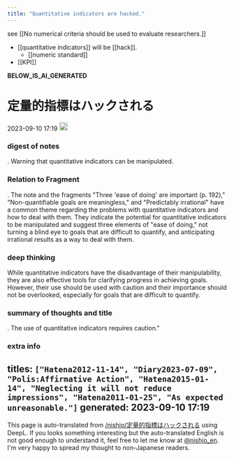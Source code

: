 ```yaml
---
title: "Quantitative indicators are hacked."
---
```


see  [[No numerical criteria should be used to evaluate researchers.]]
- [[quantitative indicators]] will be [[hack]].
    - [[numeric standard]]
- [[KPI]]

__BELOW_IS_AI_GENERATED__
# 定量的指標はハックされる
 2023-09-10 17:19 <img src='https://scrapbox.io/api/pages/nishio-en/omni/icon' alt='omni.icon' height="19.5"/>
### digest of notes
.
Warning that quantitative indicators can be manipulated.

### Relation to Fragment
.
The note and the fragments "Three 'ease of doing' are important (p. 192)," "Non-quantifiable goals are meaningless," and "Predictably irrational" have a common theme regarding the problems with quantitative indicators and how to deal with them. They indicate the potential for quantitative indicators to be manipulated and suggest three elements of "ease of doing," not turning a blind eye to goals that are difficult to quantify, and anticipating irrational results as a way to deal with them.

### deep thinking
While quantitative indicators have the disadvantage of their manipulability, they are also effective tools for clarifying progress in achieving goals. However, their use should be used with caution and their importance should not be overlooked, especially for goals that are difficult to quantify.

### summary of thoughts and title
.
The use of quantitative indicators requires caution."

### extra info
titles: `["Hatena2012-11-14", "Diary2023-07-09", "Polis:Affirmative Action", "Hatena2015-01-14", "Neglecting it will not reduce impressions", "Hatena2011-01-25", "As expected unreasonable."]`
generated: 2023-09-10 17:19
---
This page is auto-translated from [/nishio/定量的指標はハックされる](https://scrapbox.io/nishio/定量的指標はハックされる) using DeepL. If you looks something interesting but the auto-translated English is not good enough to understand it, feel free to let me know at [@nishio_en](https://twitter.com/nishio_en). I'm very happy to spread my thought to non-Japanese readers.